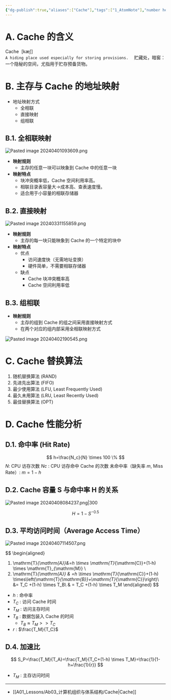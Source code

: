 ```yaml
---
{"dg-publish":true,"aliases":["Cache"],"tags":["1_AtomNote"],"number headings":"auto, first-level 1, max 6, A.1.","Created-Date":"2024-03-31 14:19:29","Modified-Date":"2024-04-18 11:53:22","permalink":"/A01_Lessons/Ab03_计算机组织与体系结构/高速缓冲存储器/","dgPassFrontmatter":true}
---
```




# A. Cache 的含义
Cache  [kæʃ]  
`A hiding place used especially for storing provisions.  `
贮藏处，暗窖：一个隐秘的空间，尤指用于贮存预备货物。



# B. 主存与 Cache 的地址映射

- 地址映射方式
	- 全相联
	- 直接映射
	- 组相联



## B.1. 全相联映射



![Pasted image 20240401093609.png](/img/user/Z02_ObFiles/Attachments/Pasted%20image%2020240401093609.png)

- **映射规则**
	- 主存的任意一块可以映象到 Cache 中的任意一块
- **映射特点**
	- 块冲突概率低，Cache 空间利用率高。
	- 相联目录表容量大→成本高、查表速度慢。
	- 适合用于小容量的相联存储器


## B.2. 直接映射



![Pasted image 20240331155859.png](/img/user/Z02_ObFiles/Attachments/Pasted%20image%2020240331155859.png)


- **映射规则**
	- 主存的每一块只能映象到 Cache 的一个特定的块中
- **映射特点**
	- 优点
		- 访问速度快（无需地址变换）
		- 硬件简单，不需要相联存储器
	- 缺点
		- Cache 块冲突概率高
		- Cache 空间利用率低


## B.3. 组相联

- **映射规则**
	- 主存的组到 Cache 的组之间采用直接映射方式
	- 在两个对应的组内部采用全相联映射方式


![Pasted image 20240402190545.png](/img/user/Z02_ObFiles/Attachments/Pasted%20image%2020240402190545.png)






# C. Cache 替换算法


1. 随机替换算法 (RAND)
2. 先进先出算法 (FIFO)
3. 最少使用算法 (LFU, Least Frequently Used)
4. 最久未用算法 (LRU, Least Recently Used)
5. 最佳替换算法 (OPT)




# D. Cache 性能分析



## D.1. 命中率 (Hit Rate)


$$
h=\frac{N_c}{N} \times 100 \%
$$
$N:$ CPU 访存次数
$N c$ : CPU 访存命中 Cache 的次数
未命中率（缺失率 $m$, Miss Rate）: $m=1-h$




## D.2. Cache 容量 S 与命中率 H 的关系
![Pasted image 20240408084237.png|300](/img/user/Z02_ObFiles/Attachments/Pasted%20image%2020240408084237.png)


$$
H=1-S^{-0.5}
$$



## D.3. 平均访问时间（Average Access Time）


![Pasted image 20240407114507.png](/img/user/Z02_ObFiles/Attachments/Pasted%20image%2020240407114507.png)




$$
\begin{aligned}
1. \mathrm{T}_{\mathrm{A}}&=h \times \mathrm{T}_{\mathrm{C}}+(1-h) \times \mathrm{T}_{\mathrm{M}} \\
2. \mathrm{T}_{\mathrm{A}} & =h \times \mathrm{T}_{\mathrm{C}}+(1-h) \times\left(\mathrm{T}_{\mathrm{B}}+\mathrm{T}_{\mathrm{C}}\right)\\
 &= T_C +(1-h) \times T_B\\
 & = T_C +(1-h) \times T_M
\end{aligned}
$$


- $h$ : 命中率
- $T_C$ : 访问 Cache 时间
- $T_M$ : 访问主存时间  
- $T_B$ : 数据包装入 Cache 的时间
	- $T_B \approx T_M >> T_C$
- $r$ : $\frac{T_M}{T_C}$




## D.4. 加速比




$$
S_P=\frac{T_M}{T_A}=\frac{T_M}{T_C+(1-h) \times T_M}=\frac{1}{1-h+\frac{1}{r}}
$$


- $T_M$ : 主存访问时间


---


- [[A01_Lessons/Ab03_计算机组织与体系结构/Cache\|Cache]]
